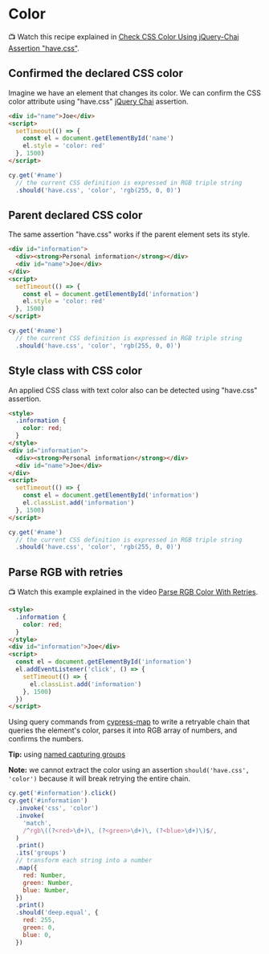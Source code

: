 # Color

📺 Watch this recipe explained in [Check CSS Color Using jQuery-Chai Assertion "have.css"](https://youtu.be/A54BmxosAzI).

## Confirmed the declared CSS color

<!-- fiddle CSS color -->

Imagine we have an element that changes its color. We can confirm the CSS color attribute using "have.css" [jQuery Chai](https://www.chaijs.com/plugins/chai-jquery/) assertion.

```html
<div id="name">Joe</div>
<script>
  setTimeout(() => {
    const el = document.getElementById('name')
    el.style = 'color: red'
  }, 1500)
</script>
```

```js
cy.get('#name')
  // the current CSS definition is expressed in RGB triple string
  .should('have.css', 'color', 'rgb(255, 0, 0)')
```

<!-- fiddle-end -->

## Parent declared CSS color

The same assertion "have.css" works if the parent element sets its style.

<!-- fiddle Parent declares CSS color -->

```html
<div id="information">
  <div><strong>Personal information</strong></div>
  <div id="name">Joe</div>
</div>
<script>
  setTimeout(() => {
    const el = document.getElementById('information')
    el.style = 'color: red'
  }, 1500)
</script>
```

```js
cy.get('#name')
  // the current CSS definition is expressed in RGB triple string
  .should('have.css', 'color', 'rgb(255, 0, 0)')
```

<!-- fiddle-end -->

## Style class with CSS color

<!-- fiddle Style class with color -->

An applied CSS class with text color also can be detected using "have.css" assertion.

```html
<style>
  .information {
    color: red;
  }
</style>
<div id="information">
  <div><strong>Personal information</strong></div>
  <div id="name">Joe</div>
</div>
<script>
  setTimeout(() => {
    const el = document.getElementById('information')
    el.classList.add('information')
  }, 1500)
</script>
```

```js
cy.get('#name')
  // the current CSS definition is expressed in RGB triple string
  .should('have.css', 'color', 'rgb(255, 0, 0)')
```

<!-- fiddle-end -->

## Parse RGB with retries

📺 Watch this example explained in the video [Parse RGB Color With Retries](https://youtu.be/Cn3Xx4w0OeQ).

<!-- fiddle Parse RGB with retries -->

```html hide
<style>
  .information {
    color: red;
  }
</style>
<div id="information">Joe</div>
<script>
  const el = document.getElementById('information')
  el.addEventListener('click', () => {
    setTimeout(() => {
      el.classList.add('information')
    }, 1500)
  })
</script>
```

Using query commands from [cypress-map](https://github.com/bahmutov/cypress-map) to write a retryable chain that queries the element's color, parses it into RGB array of numbers, and confirms the numbers.

**Tip:** using [named capturing groups](https://developer.mozilla.org/en-US/docs/Web/JavaScript/Reference/Regular_expressions/Named_capturing_group)

**Note:** we cannot extract the color using an assertion `should('have.css', 'color')` because it will break retrying the entire chain.

```js
cy.get('#information').click()
cy.get('#information')
  .invoke('css', 'color')
  .invoke(
    'match',
    /^rgb\((?<red>\d+)\, (?<green>\d+)\, (?<blue>\d+)\)$/,
  )
  .print()
  .its('groups')
  // transform each string into a number
  .map({
    red: Number,
    green: Number,
    blue: Number,
  })
  .print()
  .should('deep.equal', {
    red: 255,
    green: 0,
    blue: 0,
  })
```

<!-- fiddle-end -->
